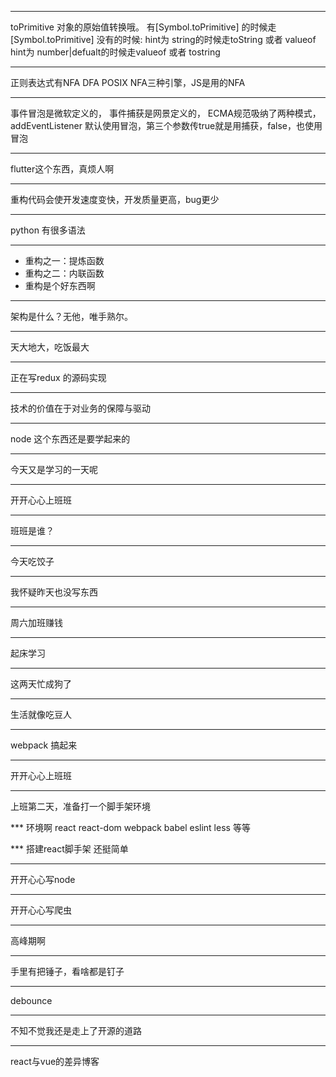 ***
toPrimitive 对象的原始值转换哦。
有[Symbol.toPrimitive] 的时候走[Symbol.toPrimitive]
没有的时候:
hint为 string的时候走toString 或者 valueof
hint为 number|defualt的时候走valueof 或者 tostring

***
正则表达式有NFA DFA POSIX NFA三种引擎，JS是用的NFA

***
事件冒泡是微软定义的，
事件捕获是网景定义的，
ECMA规范吸纳了两种模式，addEventListener 默认使用冒泡，第三个参数传true就是用捕获，false，也使用冒泡

***
flutter这个东西，真烦人啊

***
重构代码会使开发速度变快，开发质量更高，bug更少

***
python 有很多语法

*** 
* 重构之一：提炼函数
* 重构之二：内联函数
* 重构是个好东西啊
*** 
架构是什么？无他，唯手熟尔。

*** 
天大地大，吃饭最大

***
正在写redux 的源码实现

*** 
技术的价值在于对业务的保障与驱动

***
node 这个东西还是要学起来的

*** 
今天又是学习的一天呢

***
开开心心上班班

***
班班是谁？

***
今天吃饺子

*** 
我怀疑昨天也没写东西

***
周六加班赚钱

***
起床学习

*** 
这两天忙成狗了

*** 
生活就像吃豆人

*** 
webpack 搞起来

*** 
开开心心上班班

***
上班第二天，准备打一个脚手架环境

*** 环境啊
react  react-dom webpack babel eslint less 等等

*** 搭建react脚手架
还挺简单

***
开开心心写node

***
开开心心写爬虫

***
高峰期啊

***
手里有把锤子，看啥都是钉子

***
debounce
*** 
不知不觉我还是走上了开源的道路
*** 
react与vue的差异博客
